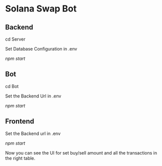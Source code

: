 # Solana Swap Bot

## Backend
cd Server

Set Database Configuration in .env

*npm start*

## Bot
cd Bot

Set the Backend Url in .env

*npm start*

## Frontend

Set the Backend url in .env

*npm start*

Now you can see the UI for set buy/sell amount and all the transactions in the right table.

